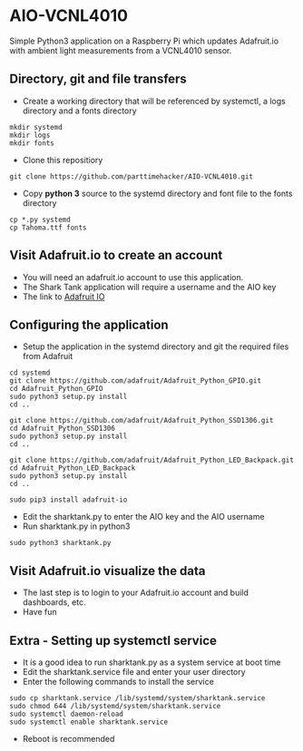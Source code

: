 # AIO-VCNL4010
Simple Python3 application on a Raspberry Pi which updates Adafruit.io with ambient light measurements from a VCNL4010 sensor.

## Directory, git and file transfers

- Create a working directory that will be referenced by systemctl, a logs directory and a fonts directory
```
mkdir systemd
mkdir logs
mkdir fonts
```
- Clone this repositiory
```
git clone https://github.com/parttimehacker/AIO-VCNL4010.git
```
- Copy **python 3** source to the systemd directory and font file to the fonts directory
```
cp *.py systemd
cp Tahoma.ttf fonts
```

## Visit Adafruit.io to create an account

- You will need an adafruit.io account to use this application. 
- The Shark Tank application will require a username and the AIO key
- The link to [Adafruit IO](https://io.adafruit.com)

## Configuring the application

- Setup the application in the systemd directory and git the required files from Adafruit
```
cd systemd
git clone https://github.com/adafruit/Adafruit_Python_GPIO.git
cd Adafruit_Python_GPIO
sudo python3 setup.py install
cd ..
```
```
git clone https://github.com/adafruit/Adafruit_Python_SSD1306.git
cd Adafruit_Python_SSD1306
sudo python3 setup.py install
cd ..
```
```
git clone https://github.com/adafruit/Adafruit_Python_LED_Backpack.git 
cd Adafruit_Python_LED_Backpack
sudo python3 setup.py install
cd ..
```
```
sudo pip3 install adafruit-io
```
- Edit the sharktank.py to enter the AIO key and the AIO username
- Run sharktank.py in python3
```
sudo python3 sharktank.py
```
## Visit Adafruit.io visualize the data

- The last step is to login to your Adafruit.io account and build dashboards, etc.
- Have fun

## Extra - Setting up systemctl service

- It is a good idea to run sharktank.py as a system service at boot time
- Edit the sharktank.service file and enter your user directory 
- Enter the following commands to install the service
```
sudo cp sharktank.service /lib/systemd/system/sharktank.service
sudo chmod 644 /lib/systemd/system/sharktank.service
sudo systemctl daemon-reload
sudo systemctl enable sharktank.service
```
- Reboot is recommended


